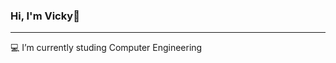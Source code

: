 ### Hi, I'm Vicky👋
----

💻 I’m currently studing Computer Engineering

<!--
**vickyend/vickyend** is a ✨ _special_ ✨ repository because its `README.md` (this file) appears on your GitHub profile.

Here are some ideas to get you started:

- 💻 I’m currently studing Computer Engineering

-->
